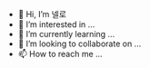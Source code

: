 - 👋 Hi, I’m 넬로
- 👀 I’m interested in ... 
- 🌱 I’m currently learning ...
- 💞️ I’m looking to collaborate on ...
- 📫 How to reach me ...

<!---
herrenNello/herrenNello is a ✨ special ✨ repository because its `README.md` (this file) appears on your GitHub profile.
You can click the Preview link to take a look at your changes.
--->

